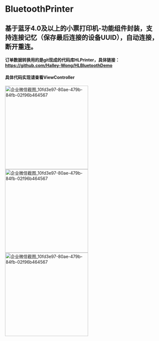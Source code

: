# BluetoothPrinter

## 基于蓝牙4.0及以上的小票打印机-功能组件封装，支持连接记忆（保存最后连接的设备UUID），自动连接，断开重连。

#### 订单数据转换用的是git现成的代码库HLPrinter，具体链接：https://github.com/Halley-Wong/HLBluetoothDemo

#### 具体代码实现请查看ViewController
<img width="273" alt="企业微信截图_10fd3e97-80ae-479b-84fb-02f96b464567" src="https://user-images.githubusercontent.com/13111933/142832639-366fe468-21f9-44e4-9f31-a832dac0c885.jpg">
<img width="273" alt="企业微信截图_10fd3e97-80ae-479b-84fb-02f96b464567" src="https://user-images.githubusercontent.com/13111933/142831692-051611f0-63ee-4800-80b6-278256a9461a.jpg">
<img width="273" alt="企业微信截图_10fd3e97-80ae-479b-84fb-02f96b464567" src="https://user-images.githubusercontent.com/13111933/140303691-0374dd5a-faa5-4b04-b702-b73c6f57dfd6.jpg">
